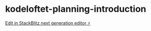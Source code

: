 # kodeloftet-planning-introduction

[Edit in StackBlitz next generation editor ⚡️](https://stackblitz.com/~/github.com/isak123isak/kodeloftet-planning-introduction)